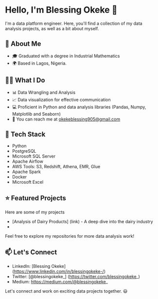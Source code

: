 # Hello, I'm Blessing Okeke 👋

I'm a data platform engineer. Here, you'll find a collection of my data analysis projects, as well as a bit about myself.

## 👼 About Me

- 🎓 Graduated with a degree in Industrial Mathematics
- 🌍 Based in Lagos, Nigeria.

## 👩‍💻 What I Do

- 📊 Data Wrangling and Analysis
- 📈 Data visualization for effective communication
- 💻 Proficient in Python and data analysis libraries (Pandas, Numpy, Matplotlib and Seaborn)
- 📧 You can reach me at okekeblessing905@gmail.com

## 🧰 Tech Stack

- Python
- PostgreSQL
- Microsoft SQL Server
- Apache Airflow
- AWS Tools: S3, Redshift, Athena, EMR, Glue
- Apache Spark
- Docker
- Microsoft Excel

## ⭐ Featured Projects 

Here are some of my projects

- [Analysis of Dairy Products] (link) - A deep dive into the dairy industry
- 

Feel free to explore my repositories for more data analysis work!

## 📫 Let's Connect

- LinkedIn: [Blessing Okeke] (https://www.linkedin.com/in/blessingokeke-/)
- Twitter: [@blessingokeke_] (https://twitter.com/blessingokeke_)
- Medium: https://medium.com/@blessingokeke_

Let's connect and work on exciting data projects together. 😃

